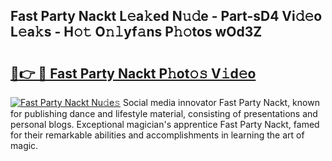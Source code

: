 ## Fast Party Nackt L𝚎a𝚔ed N𝚞𝚍e - Part-sD4 Vi𝚍𝚎o L𝚎a𝚔s - H𝚘𝚝 O𝚗𝚕yf𝚊ns P𝚑𝚘tos wOd3Z

# <h2><a href="http://kf3m7x.oniu.top/?m=Fast+Party+Nackt">🔗👉 🔴 Fast Party Nackt P𝚑ot𝚘𝚜 V𝚒d𝚎o</a></h2>

[![Fast Party Nackt Nu𝚍e𝚜](https://i.imgur.com/0qMVB7G.gif)](http://kf3m7x.oniu.top/?m=Fast+Party+Nackt)
Social media innovator Fast Party Nackt, known for publishing dance and lifestyle material, consisting of presentations and personal blogs. Exceptional magician's apprentice Fast Party Nackt, famed for their remarkable abilities and accomplishments in learning the art of magic.  

